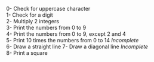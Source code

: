 0- Check for uppercase character</br>
1- Check for a digit</br>
2- Multiply 2 integers</br>
3- Print the numbers from 0 to 9</br>
4- Print the numbers from 0 to 9, except 2 and 4</br>
5- Print 10 times the numbers from 0 to 14 *Incomplete*</br>
6- Draw a straight line
7- Draw a diagonal line *Incomplete*</br>
8- Print a square
